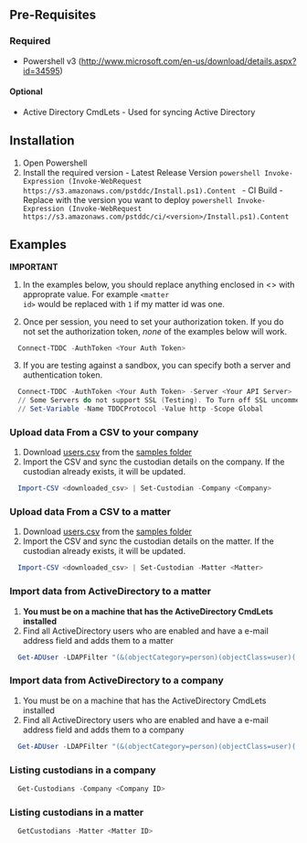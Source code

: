 ## Pre-Requisites

### Required
  - Powershell v3 (http://www.microsoft.com/en-us/download/details.aspx?id=34595)

#### Optional
  - Active Directory CmdLets - Used for syncing Active Directory

## Installation

  1. Open Powershell
  2. Install the required version
    - Latest Release Version
    ```powershell
      Invoke-Expression (Invoke-WebRequest https://s3.amazonaws.com/pstddc/Install.ps1).Content
    ```
    - CI Build - Replace <version> with the version you want to deploy
    ```powershell
      Invoke-Expression (Invoke-WebRequest https://s3.amazonaws.com/pstddc/ci/<version>/Install.ps1).Content
    ```

## Examples

__IMPORTANT__

1. In the examples below, you should replace anything enclosed in <> with approprate value. For example <code>&lt;matter id&gt;</code> would be replaced with <code>1</code> if my matter id was one.

2. Once per session, you need to set your authorization token. If you do not set the authorization token, _none_ of the examples below will work.

```powershell
  Connect-TDDC -AuthToken <Your Auth Token>
````

3. If you are testing against a sandbox, you can specify both a server and authentication token.
```powershell
  Connect-TDDC -AuthToken <Your Auth Token> -Server <Your API Server>
  // Some Servers do not support SSL (Testing). To Turn off SSL uncomment the following:
  // Set-Variable -Name TDDCProtocol -Value http -Scope Global
```


### Upload data From a CSV to your company
  1. Download [users.csv](https://github.com/BIAINC/pstddc/raw/master/samples/users.csv) from the [samples folder](https://github.com/BIAINC/pstddc/raw/master/samples/)
  2. Import the CSV and sync the custodian details on the company. If the custodian already exists, it will be updated. 
  ```powershell
    Import-CSV <downloaded_csv> | Set-Custodian -Company <Company>
  ```

### Upload data From a CSV to a matter
  1. Download [users.csv](https://github.com/BIAINC/pstddc/raw/master/samples/users.csv) from the [samples folder](https://github.com/BIAINC/pstddc/raw/master/samples/)
  2. Import the CSV and sync the custodian details on the matter. If the custodian already exists, it will be updated. 
  ```powershell
    Import-CSV <downloaded_csv> | Set-Custodian -Matter <Matter>
  ```

### Import data from ActiveDirectory to a matter
  1. **You must be on a machine that has the ActiveDirectory CmdLets installed**
  2.  Find all ActiveDirectory users who are enabled and have a e-mail address field and adds them to a matter
  ```powershell
    Get-ADUser -LDAPFilter "(&(objectCategory=person)(objectClass=user)(!userAccountControl:1.2.840.113556.1.4.803:=2)(mail=*))" -Properties OfficePhone,EmailAddress,Title,Office,Department,Description,Manager | Set-Custodian -Matter <matter>
  ```

### Import data from ActiveDirectory to a company
  1. You must be on a machine that has the ActiveDirectory CmdLets installed
  2. Find all ActiveDirectory users who are enabled and have a e-mail address field and adds them to a company
  ```powershell
    Get-ADUser -LDAPFilter "(&(objectCategory=person)(objectClass=user)(!userAccountControl:1.2.840.113556.1.4.803:=2)(mail=*))" -Properties OfficePhone,EmailAddress,Title,Office,Department,Description,Manager | Set-Custodian -Company <company>
  ```

  ### Listing custodians in a company
  ```powershell
    Get-Custodians -Company <Company ID>
  ```

  ### Listing custodians in a matter
  ```powershell
    GetCustodians -Matter <Matter ID>
  ```
